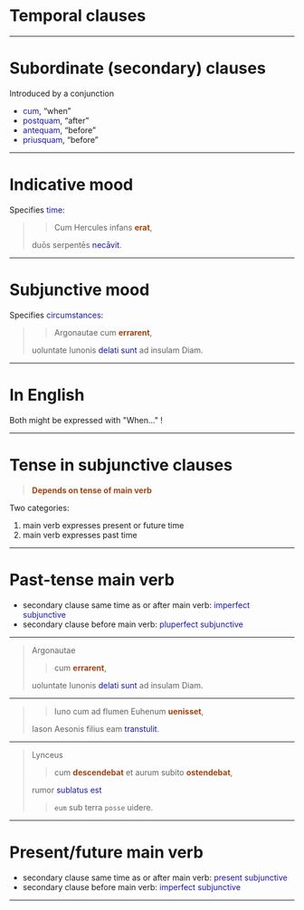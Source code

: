 # Temporal clauses


---


# Subordinate (secondary) clauses

Introduced by a conjunction

- *cum*, “when”
- *postquam*, “after”
- *antequam*, “before”
- *priusquam*, “before”


---


# Indicative mood

Specifies *time*:

>> Cum Hercules infans **erat**,
>
> duōs serpentēs *necāvit*.



<style scoped>
  strong {
    color: rgb(159, 69, 17);
  }
  em {
    color: 	rgb(24, 23, 162);
    font-style: normal;
  }
</style>


---

# Subjunctive mood

Specifies *circumstances*:


>> Argonautae cum **errarent**,
>
> uoluntate Iunonis *delati sunt* ad insulam Diam.


<style scoped>
  strong {
    color: rgb(159, 69, 17);
  }
  em {
    color: 	rgb(24, 23, 162);
    font-style: normal;
  }
</style>

---

# In English

Both might be expressed with "When..." !


---


# Tense  in subjunctive clauses

> **Depends on tense of main verb**


Two categories:


1.  main verb expresses present or future time
2. main verb expresses past time

---

# Past-tense main verb

- secondary clause same time as or after main verb:  *imperfect subjunctive*
- secondary clause before main verb:  *pluperfect subjunctive*


---



> Argonautae
>
>> cum **errarent**,
>
> uoluntate Iunonis *delati sunt* ad insulam Diam.



<style scoped>
  strong {
    color: rgb(159, 69, 17);
  }
  em {
    color: 	rgb(24, 23, 162);
    font-style: normal;
  }
</style>


---




>> Iuno cum ad flumen Euhenum **uenisset**,
>
> Iason Aesonis filius eam *transtulit*.




<style scoped>
  strong {
    color: rgb(159, 69, 17);
  }
  em {
    color: 	rgb(24, 23, 162);
    font-style: normal;
  }
</style>

---

> Lynceus
>
>> cum **descendebat**
>> et aurum subito **ostendebat**,
>
> rumor *sublatus est*
>
>> `eum` sub terra `posse` uidere.


<style scoped>
  strong {
    color: rgb(159, 69, 17);
  }
  em {
    color: 	rgb(24, 23, 162);
    font-style: normal;
  }
</style>

---


# Present/future main verb


- secondary clause same time as or after main verb:  *present subjunctive*
- secondary clause before main verb:  *imperfect subjunctive*



---
